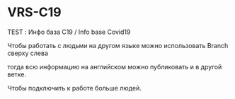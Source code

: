 # VRS-C19
 TEST : Инфо база С19 /  Info base Covid19

Чтобы работать с людьми на другом языке можно использовать Branch сверху слева

тогда всю информацию на английском можно публиковать и в другой ветке.

Чтобы подключить к работе больше людей.
